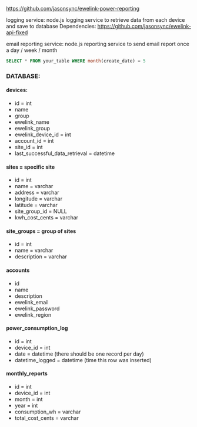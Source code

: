 https://github.com/jasonsync/ewelink-power-reporting

logging service:
node.js logging service to retrieve data from each device and save to database
Dependencies: https://github.com/jasonsync/ewelink-api-fixed

email reporting service:
node.js reporting service to send email report once a day / week / month

  ```sql
  SELECT * FROM your_table WHERE month(create_date) = 5
  ```



### DATABASE:

#### devices:
 - id = int
 - name
 - group
 - ewelink_name
 - ewelink_group
 - ewelink_device_id = int
 - account_id = int
 - site_id = int
 - last_successful_data_retrieval = datetime


#### sites = specific site
 - id = int
 - name = varchar
 - address = varchar
 - longitude = varchar
 - latitude = varchar
 - site_group_id = NULL
 - kwh_cost_cents = varchar

#### site_groups = group of sites
 - id = int
 - name = varchar
 - description = varchar

#### accounts
- id
- name
- description
- ewelink_email
- ewelink_password
- ewelink_region

#### power_consumption_log
 - id = int
 - device_id = int
 - date = datetime (there should be one record per day)
 - datetime_logged = datetime (time this row was inserted)

#### monthly_reports
 - id = int
 - device_id = int
 - month = int
 - year = int
 - consumption_wh = varchar
 - total_cost_cents = varchar

